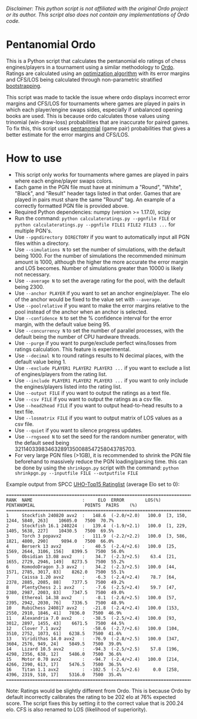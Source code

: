*Disclaimer: This python script is not affiliated with the original Ordo project or its author. This script also does not contain any implementations of Ordo code.*

# Pentanomial Ordo
This is a Python script that calculates the pentanomial elo ratings of chess engines/players in a tournament using a similar methodology to [Ordo](https://github.com/michiguel/Ordo). Ratings are calculated using an [optimization algorithm](https://en.wikipedia.org/wiki/Limited-memory_BFGS) with its error margins and CFS/LOS being calculated through non-parametric stratified [bootstrapping](https://en.wikipedia.org/wiki/Bootstrapping_(statistics)).

This script was made to tackle the issue where ordo displays incorrect error margins and CFS/LOS for tournaments where games are played in pairs in which each player/engine swaps sides, especially if unbalanced opening books are used. This is because ordo calculates those values using trinomial (win-draw-loss) probabilities that are inaccurate for paired games. To fix this, this script uses [pentanomial](https://github.com/vdbergh/pentanomial) (game pair) probabilities that gives a better estimate for the error margins and CFS/LOS.

# How to use
- This script only works for tournaments where games are played in pairs where each engine/player swaps colors.
- Each game in the PGN file must have at minimum a "Round", "White", "Black", and "Result" header tags listed in that order. Games that are played in pairs must share the same "Round" tag. An example of a correctly formatted PGN file is provided above.
- Required Python dependencies: numpy (version >= 1.17.0), scipy
- Run the command: `python calculateratings.py --pgnfile FILE` or `python calculateratings.py --pgnfile FILE1 FILE2 FILE3 ...` for multiple PGN's.
- Use `--pgndirectory DIRECTORY` if you want to automatically input all PGN files within a directory.
- Use `--simulations N` to set the number of simulations, with the default being 1000. For the number of simulations the recommended minimum amount is 1000, although the higher the more accurate the error margin and LOS becomes. Number of simulations greater than 10000 is likely not necessary.
- Use `--average N` to set the average rating for the pool, with the default being 2300.
- Use `--anchor PLAYER` if you want to set an anchor engine/player. The elo of the anchor would be fixed to the value set with `--average`.
- Use `--poolrelative` if you want to make the error margins relative to the pool instead of the anchor when an anchor is selected.
- Use `--confidence N` to set the % confidence interval for the error margin, with the default value being 95.
- Use `--concurrency N` to set the number of parallel processes, with the default being the number of CPU hardware threads.
- Use `--purge` if you want to purge/exclude perfect wins/losses from ratings calculation. This feature is experimental.
- Use `--decimal N` to round ratings results to N decimal places, with the default value being 1.
- Use `--exclude PLAYER1 PLAYER2 PLAYER3 ...` if you want to exclude a list of engines/players from the rating list.
- Use `--include PLAYER1 PLAYER2 PLAYER3 ...` if you want to only include the engines/players listed into the rating list.
- Use `--output FILE` if you want to output the ratings as a text file.
- Use `--csv FILE` if you want to output the ratings as a csv file.
- Use `--head2head FILE` if you want to output head-to-head results to a text file.
- Use `--losmatrix FILE` if you want to output matrix of LOS values as a csv file.
- Use `--quiet` if you want to silence progress updates.
- Use `--rngseed N` to set the seed for the random number generator, with the default seed being 321140339834632891350088547258043785703.
- For very large PGN files (>1GB), it is recommended to shrink the PGN file beforehand to massively reduce the PGN loading/parsing time. this can be done by using the `shrinkpgn.py` script with the command: `python shrinkpgn.py --inputfile FILE --outputfile FILE`

Example output from SPCC [UHO-Top15 Ratinglist](https://www.sp-cc.de/) (average Elo set to 0):
```
===============================================================================================================
RANK  NAME                   :     ELO  ERROR        LOS(%)  PENTANOMIAL                   POINTS  PAIRS    (%)
===============================================================================================================
1     Stockfish 240820 avx2  :   148.6  (-2.0/+2.0)   100.0  [3, 150, 1244, 5840, 263]    10605.0   7500  70.7%
2     Stockfish 16.1 240224  :   139.4  (-1.9/+2.1)   100.0  [1, 229, 1405, 5638, 227]    10430.5   7500  69.5%
3     Torch 3 popavx2        :   111.9  (-2.2/+2.2)   100.0  [3, 586, 1821, 4800, 290]     9894.0   7500  66.0%
4     Berserk 13 avx2        :    40.5  (-2.4/+2.6)   100.0  [25, 1569, 2644, 3106, 156]   8399.5   7500  56.0%
5     Obsidian 13.08 avx2    :    34.7  (-2.3/+2.5)    63.4  [21, 1655, 2729, 2946, 149]   8273.5   7500  55.2%
6     KomodoDragon 3.3 avx2  :    34.2  (-2.3/+2.5)   100.0  [44, 1571, 2785, 3017, 83]    8262.0   7500  55.1%
7     Caissa 1.20 avx2       :    -6.3  (-2.4/+2.4)    78.7  [64, 2378, 2885, 2085, 88]    7377.5   7500  49.2%
8     PlentyChess 2.1 avx2   :    -7.6  (-2.5/+2.4)    59.7  [47, 2380, 2987, 2003, 83]    7347.5   7500  49.0%
9     Ethereal 14.38 avx2    :    -8.1  (-2.6/+2.5)   100.0  [57, 2395, 2942, 2030, 76]    7336.5   7500  48.9%
10    RubiChess 240817 avx2  :   -21.8  (-2.4/+2.4)   100.0  [153, 2550, 2910, 1846, 41]   7036.0   7500  46.9%
11    Alexandria 7.0 avx2    :   -38.5  (-2.5/+2.4)   100.0  [93, 3012, 2897, 1455, 43]    6671.5   7500  44.5%
12    Clover 7.1 avx2        :   -58.6  (-2.7/+2.6)   100.0  [104, 3510, 2752, 1073, 61]   6238.5   7500  41.6%
13    Viridithas 14.0 avx2   :   -76.9  (-2.8/+2.5)   100.0  [347, 3604, 2576, 949, 24]    5849.5   7500  39.0%
14    Lizard 10.5 avx2       :   -94.3  (-2.5/+2.5)    57.8  [196, 4298, 2356, 638, 12]    5486.0   7500  36.6%
15    Motor 0.70 avx2        :   -94.7  (-2.4/+2.4)   100.0  [214, 4266, 2390, 613, 17]    5476.5   7500  36.5%
16    Titan 1.1 avx2         :  -102.5  (-2.5/+2.6)     0.0  [258, 4396, 2319, 510, 17]    5316.0   7500  35.4%
===============================================================================================================
```
Note: Ratings would be slightly different from Ordo. This is because Ordo by default incorrectly calibrates the rating to be 202 elo at 76% expected score. The script fixes this by setting it to the correct value that is 200.24 elo. CFS is also renamed to LOS (likelihood of superiority).
